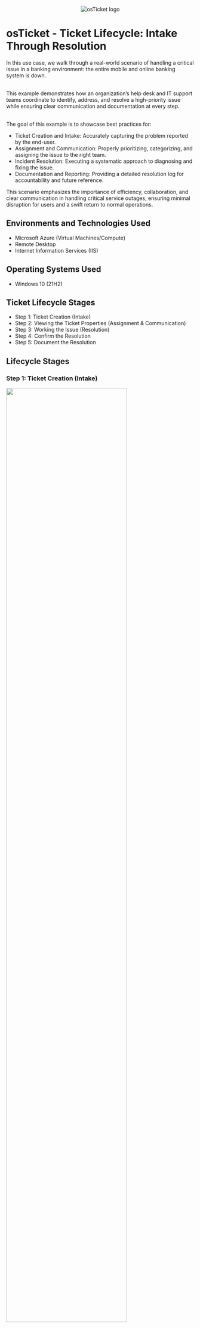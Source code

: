 <p align="center">
<img src="https://i.imgur.com/Clzj7Xs.png" alt="osTicket logo"/>
</p>

<h1>osTicket - Ticket Lifecycle: Intake Through Resolution</h1>
In this use case, we walk through a real-world scenario of handling a critical issue in a banking environment: the entire mobile and online banking system is down. <br /><br />

This example demonstrates how an organization’s help desk and IT support teams coordinate to identify, address, and resolve a high-priority issue while ensuring clear communication and documentation at every step. <br /><br />

The goal of this example is to showcase best practices for:

- Ticket Creation and Intake: Accurately capturing the problem reported by the end-user.
- Assignment and Communication: Properly prioritizing, categorizing, and assigning the issue to the right team.
- Incident Resolution: Executing a systematic approach to diagnosing and fixing the issue.
- Documentation and Reporting: Providing a detailed resolution log for accountability and future reference.

This scenario emphasizes the importance of efficiency, collaboration, and clear communication in handling critical service outages, ensuring minimal disruption for users and a swift return to normal operations.

<h2>Environments and Technologies Used</h2>

- Microsoft Azure (Virtual Machines/Compute)
- Remote Desktop
- Internet Information Services (IIS)

<h2>Operating Systems Used </h2>

- Windows 10</b> (21H2)

<h2>Ticket Lifecycle Stages</h2>

- Step 1: Ticket Creation (Intake)
- Step 2: Viewing the Ticket Properties (Assignment & Communication)
- Step 3: Working the Issue (Resolution)
- Step 4: Confirm the Resolution
- Step 5: Document the Resolution

<h2>Lifecycle Stages</h2>
  
<h3>Step 1: Ticket Creation (Intake)</h4>

<p>
<img src="https://i.imgur.com/leJAf2L.png" height="80%" width="80%" alt=""/>
</p>

The representative logs into the ticketing system and reads through the initial problem reported by the end user:
"Entire mobile/online banking system is down."

They check for related tickets or system alerts to confirm the scope of the issue.
They investigate the root cause by consulting server logs, system health monitoring tools, and team updates.

<h3>Step 2: Viewing the Ticket Properties (Assignment & Communication)</h3>
<p>
After analysis, they determine that the system is down due to a server overload from an unexpectedly high number of users trying to log in simultaneously.
</p>
    
<h3>Step 3: Working the Issue (Resolution)</h3>
 The representative coordinates with the IT team to: </br></br>

- Increase Server Capacity: Temporarily allocate additional resources to handle the current load.
- Implement Traffic Throttling: Manage the number of users accessing the system to prevent further strain.
- Restart Affected Systems: Restart specific services or servers to restore normal operations.
- Test the System: Conduct internal testing to confirm that users can access online banking without issues.
 
<h3>Step 4: Confirm the Resolution</h3>

Once the issue is resolved, the representative ensures: </br>

- Internal testing is successful across various devices and platforms (e.g., mobile apps and browsers).
- External feedback confirms users can log in and perform transactions without errors.

<h3>Step 5: Document the Resolution</h3>

<p> The representative updates the ticket with a detailed resolution note to keep a record of the issue. For example: </br>

Problem Identified: </br> </br>
The online banking system experienced a server overload due to an unexpectedly high number of concurrent users. This caused intermittent access issues and system downtime for all users. </br> </br>

Action Taken: </br>

- Identified the root cause via server logs and performance monitoring tools.
- Scaled server capacity temporarily to manage the increased load.
- Implemented traffic throttling measures to prevent further overload.
- Conducted tests to confirm system stability.

Resolution Confirmation: </br>

- System functionality restored as of [Time and Date].
- Verified normal operations through internal checks and user feedback.

Next Steps (if applicable): </br>

- Scheduled a review of server capacity and traffic management policies.
- Recommended a permanent server upgrade to prevent recurrence.

Status: </br>
- Ticket marked as Resolved.

</p>

<p>
<img src="https://i.imgur.com/dLaF1ul.png" height="80%" width="80%" alt=""/>
</p>

<br />

